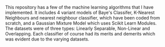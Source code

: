 This repository has a few of the machine learning algorithms that I have implemented.
It includes 4 variant models of Baye's Classifer, K-Nearest Neighbours and nearest neighbour classifier, which have been coded from scratch, and a Gaussian Mixture Model which uses Scikit Learn Modules.
The datasets were of three types: Linearly Separable, Non-Linear and Overlapping. Each classifier of course had its merits and demerits which was evident due to the varying datasets.
